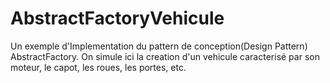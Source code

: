 # AbstractFactoryVehicule
Un exemple d'Implementation du pattern de conception(Design Pattern) AbstractFactory.
On simule ici la creation d'un vehicule caracterisé par son moteur, le capot, les roues, les portes, etc.
